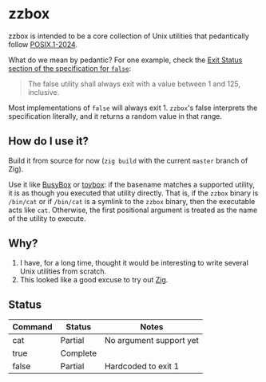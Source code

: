 # zzbox

zzbox is intended to be a core collection of Unix utilities that pedantically follow
[POSIX.1-2024](https://pubs.opengroup.org/onlinepubs/9799919799/nframe.html).

What do we mean by pedantic?
For one example, check the
[Exit Status section of the specification for `false`](https://pubs.opengroup.org/onlinepubs/9799919799/utilities/false.html):

> The false utility shall always exit with a value between 1 and 125, inclusive.

Most implementations of `false` will always exit 1.
`zzbox`'s false interprets the specification literally,
and it returns a random value in that range.

## How do I use it?

Build it from source for now (`zig build` with the current `master` branch of Zig).

Use it like [BusyBox](https://www.busybox.net/)
or [toybox](https://landley.net/toybox/about.html):
if the basename matches a supported utility,
it is as though you executed that utility directly.
That is, if the `zzbox` binary is `/bin/cat`
or if `/bin/cat` is a symlink to the `zzbox` binary,
then the executable acts like `cat`.
Otherwise, the first positional argument is treated as the name of the utility to execute.

## Why?

1. I have, for a long time, thought it would be interesting to write several Unix utilities from scratch.
2. This looked like a good excuse to try out [Zig](https://ziglang.org/).

## Status

| Command | Status   | Notes                   |
|---------|----------|-------------------------|
| cat     | Partial  | No argument support yet |
| true    | Complete |                         |
| false   | Partial  | Hardcoded to exit 1     |
